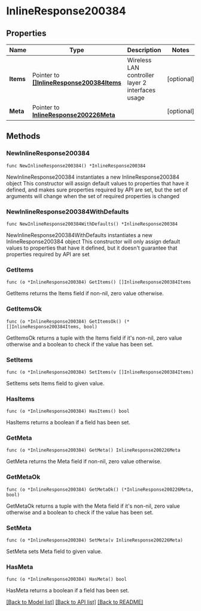 # InlineResponse200384

## Properties

Name | Type | Description | Notes
------------ | ------------- | ------------- | -------------
**Items** | Pointer to [**[]InlineResponse200384Items**](InlineResponse200384Items.md) | Wireless LAN controller layer 2 interfaces usage | [optional] 
**Meta** | Pointer to [**InlineResponse200226Meta**](InlineResponse200226Meta.md) |  | [optional] 

## Methods

### NewInlineResponse200384

`func NewInlineResponse200384() *InlineResponse200384`

NewInlineResponse200384 instantiates a new InlineResponse200384 object
This constructor will assign default values to properties that have it defined,
and makes sure properties required by API are set, but the set of arguments
will change when the set of required properties is changed

### NewInlineResponse200384WithDefaults

`func NewInlineResponse200384WithDefaults() *InlineResponse200384`

NewInlineResponse200384WithDefaults instantiates a new InlineResponse200384 object
This constructor will only assign default values to properties that have it defined,
but it doesn't guarantee that properties required by API are set

### GetItems

`func (o *InlineResponse200384) GetItems() []InlineResponse200384Items`

GetItems returns the Items field if non-nil, zero value otherwise.

### GetItemsOk

`func (o *InlineResponse200384) GetItemsOk() (*[]InlineResponse200384Items, bool)`

GetItemsOk returns a tuple with the Items field if it's non-nil, zero value otherwise
and a boolean to check if the value has been set.

### SetItems

`func (o *InlineResponse200384) SetItems(v []InlineResponse200384Items)`

SetItems sets Items field to given value.

### HasItems

`func (o *InlineResponse200384) HasItems() bool`

HasItems returns a boolean if a field has been set.

### GetMeta

`func (o *InlineResponse200384) GetMeta() InlineResponse200226Meta`

GetMeta returns the Meta field if non-nil, zero value otherwise.

### GetMetaOk

`func (o *InlineResponse200384) GetMetaOk() (*InlineResponse200226Meta, bool)`

GetMetaOk returns a tuple with the Meta field if it's non-nil, zero value otherwise
and a boolean to check if the value has been set.

### SetMeta

`func (o *InlineResponse200384) SetMeta(v InlineResponse200226Meta)`

SetMeta sets Meta field to given value.

### HasMeta

`func (o *InlineResponse200384) HasMeta() bool`

HasMeta returns a boolean if a field has been set.


[[Back to Model list]](../README.md#documentation-for-models) [[Back to API list]](../README.md#documentation-for-api-endpoints) [[Back to README]](../README.md)


